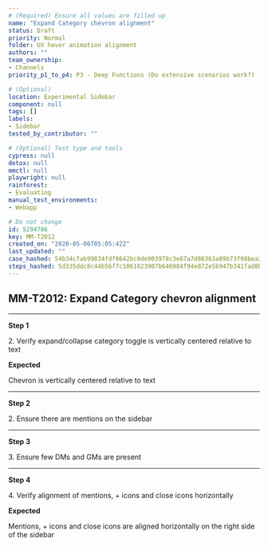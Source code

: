 ```yaml
---
# (Required) Ensure all values are filled up
name: "Expand Category chevron alignment"
status: Draft
priority: Normal
folder: UX hover animation alignment
authors: ""
team_ownership:
- Channels
priority_p1_to_p4: P3 - Deep Functions (Do extensive scenarios work?)

# (Optional)
location: Experimental Sidebar
component: null
tags: []
labels:
- Sidebar
tested_by_contributor: ""

# (Optional) Test type and tools
cypress: null
detox: null
mmctl: null
playwright: null
rainforest:
- Evaluating
manual_test_environments:
- Webapp

# Do not change
id: 5294786
key: MM-T2012
created_on: "2020-05-06T05:05:42Z"
last_updated: ""
case_hashed: 54b34cfab99834fdf8642bc0de903978c3e67a7d86363a89b73f98bea2827b511855b8752f4d9916d736cda55da39f38
steps_hashed: 5d335ddc8c44b56f7c1061823907b646984f94e872e5b947b341fad8bbc1a46da24dae088b0d43ccabeb1301370a91a3
---
```


<!-- (Auto-generated) Based on frontmatter's "key" and "name" -->

## MM-T2012: Expand Category chevron alignment

---

**Step 1**

2\. Verify expand/collapse category toggle is vertically centered relative to text

**Expected**

Chevron is vertically centered relative to text

---

**Step 2**

2\. Ensure there are mentions on the sidebar

---

**Step 3**

3\. Ensure few DMs and GMs are present

---

**Step 4**

4\. Verify alignment of mentions, + icons and close icons horizontally

**Expected**

Mentions, + icons and close icons are aligned horizontally on the right side of the sidebar
